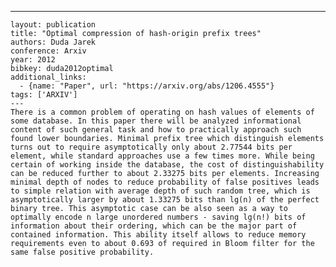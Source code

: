 ---
    layout: publication
    title: "Optimal compression of hash-origin prefix trees"
    authors: Duda Jarek
    conference: Arxiv
    year: 2012
    bibkey: duda2012optimal
    additional_links:
      - {name: "Paper", url: "https://arxiv.org/abs/1206.4555"}
    tags: ['ARXIV']
    ---
    There is a common problem of operating on hash values of elements of some database. In this paper there will be analyzed informational content of such general task and how to practically approach such found lower boundaries. Minimal prefix tree which distinguish elements turns out to require asymptotically only about 2.77544 bits per element, while standard approaches use a few times more. While being certain of working inside the database, the cost of distinguishability can be reduced further to about 2.33275 bits per elements. Increasing minimal depth of nodes to reduce probability of false positives leads to simple relation with average depth of such random tree, which is asymptotically larger by about 1.33275 bits than lg(n) of the perfect binary tree. This asymptotic case can be also seen as a way to optimally encode n large unordered numbers - saving lg(n!) bits of information about their ordering, which can be the major part of contained information. This ability itself allows to reduce memory requirements even to about 0.693 of required in Bloom filter for the same false positive probability.